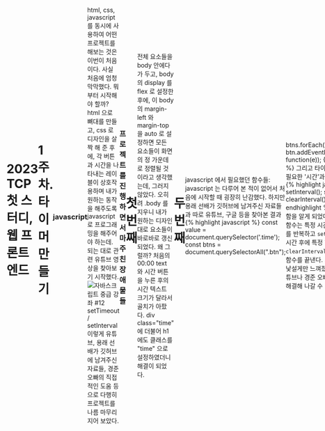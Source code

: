```yaml
---
layout: post
title: 웹 프론트 스터디 front-timer (javascript)
subtitle: 1주차
author: Jun
categories: Web
banner:
  video: 
  loop: true
  volume: 0
  start_at: 8.5
  image: https://bit.ly/3xTmdUP
  opacity: 0.618
  background: "#000"
  height: "100vh"
  min_height: "38vh"
  heading_style: "font-size: 4.25em; font-weight: bold; text-decoration: underline"
  subheading_style: "color: gold"
tags: front-end javascript
sidebar: []
---
```


# 2023 TCP 첫 스터디, 웹 프론트 엔드
# 1주차. 타이머 만들기








### javascript

html, css, javascript 를 동시에 사용하여 어떤 프로젝트를 해보는 것은 이번이 처음이다. 
사실 처음에 엄청 막막했다. 뭐부터 시작해야 할까?
html 으로 뼈대를 만들고, css 로 디자인을 살짝 해 준 후에, 각 버튼과 시간을 나타내는 레이블이 상호작용하며 내가 원하는 동작을 해주도록 javascript 로 프로그래밍을 해주어야 하는데. 
되는 대로 관련 유튜브 영상을 찾아보기 시작했다. 
![자바스크립트 중급 강좌 #12 setTimeout / setInterval](https://www.youtube.com/watch?v=nwk_aNbFEEc)
이렇게 유튜브, 용래 선배가 깃허브에 남겨주신 자료들, 경준 오빠의 직접적인 도움 등으로 다행히 프로젝트를 나름 마무리 지어 보았다. 







### 프로젝트를 진행하면서 마주친 장애물들


# 첫 번째
전체 요소들을 body 안에다가 두고, body 의 display 를 flex 로 설정한 후에, 이 body 의 margin-left 와 margin-top을 auto 로 설정하면 모든 요소들이 화면의 정 가운데로 정렬될 것이라고 생각했는데, 그러지 않았다. 오히려 .body 를 지우니 내가 원하는 디자인 대로 요소들이 바로바로 갱신 되었다. 왜 그럴까?
처음의 00:00 text 와 시간 버튼을 누른 후의 시간 텍스트 크기가 달라서 골치가 아팠다. div class="time" 에 더불어 h1 에도 클래스를 "time" 으로 설정하였더니 해결이 되었다.


# 두 번째
javascript 에서 필요했던 함수들:
javascript 는 다루어 본 적이 없어서 처음에 시작할 때 굉장히 난감했다. 하지만 용래 선배가 깃허브에 남겨주신 자료들과 따로 유튜브, 구글 등을 찾아본 결과
{% highlight javascript %}
const value = document.querySelector('.time');
const btns = document.querySelectorAll(".btn");

btns.forEach();
btn.addEventListener("click", function(e));
{% endhighlight %}
그리고 타이머를 구현할 때 필요한 '시간'과 관련된 함수들인
{% highlight javascript %}
setInterval();
setTimeout();
clearInterval();
{% endhighlight %}
를 사용해야 함을 알게 되었다.
`setInterval` 함수는 특정 시간마다 특정 함수를 반복하고
`setTimeout` 은 특정 시간 후에 특정 함수를 실행하고
`clearInterval` 은 setInterval 함수를 끝낸다.
처음 보는 문법이 낯설게만 느껴졌지만, 다행히 유튜브나 경준 오빠의 도움으로 잘 해결해 나갈 수 있었다.


# 세 번째
분과 초로 나누어진 시간에 대해서 따로 따로 변수를 준비하는 것이 아닌, 초에 대한 변수인 second 만으로 문제를 해결했다.
분은 parseInt(second/60) 으로, 초는 parseInt(second%60) 으로 나타낼 수 있다.
setInterval() 함수를 쓰는 것이 어렵게만 느껴져서 처음에 삽질을 참 많이 했었는데, 이 함수 안에 clearInterval 이 담긴 종료 조건을 함께 넣어 주어야만 내가 원하는 결과를 얻을 수 있다는 사실을 깨달았다.


# 네 번째
코딩 중간에 [초기화] 기능이 있으면 더 좋을 것 같다는 생각이 들어 초기화 버튼을 따로 만들게 되었다.
가장 마지막에는 [종료!] 라는 경고메세지가 뜰 때 00:00 이 화면에 나타나는 것이 아니라 00:01 이 나타나는 문제가 있었다.
종료 조건 안에 바로 alert('종료!') 를 넣는 것이 아니라, alert('종료!') 를 setTimeout 함수에 넣고, 이를 종료 조건에 넣는 것으로 해결하였다.

# html, css, javascript 중에서 css가 다루기 가장 쉬울 것이라고 예상했었는데, 오히려 이중에서 css가 가장 어려웠다.



### 용래 선배의 피드백

이렇게 해서 과제를 제출했는데, 용래 선배님으로부터의 피드백이 왔다. 
정말 처음부터 끝까지 세세하게, 꼼꼼하게 피드백을 달아주셨다. 이렇게까지 열심히 해주실 줄이야, 감동을 받았다. 괜히 실력자가 아니구나.. 싶었다.
나도 실력자가 되면 후배들한테 봉사하는 마음으로, 성심성의껏 내가 아는 개발 지식을 알려줘야지. 


![js](/assets/images/banners/2023-01-11/js1.png)
![js](/assets/images/banners/2023-01-11/js2.png)
![js](/assets/images/banners/2023-01-11/js3.png)
![js](/assets/images/banners/2023-01-11/js4.png)




## querySelector와 querySelectorAll의 차이점
사실 이해를 완전하게 하지는 못했다. 
[querySelector와 querySelectorAll의 차이][블로그]에 따르면, querySelector()는 지정된 선택자와 일치하는 도큐먼트의 첫 번째 element를 반환한다. 일치하는 요소가 없으면 null을 반환한다.
반면, querySelectorAll()은 지정된 셀렉터 그룹에 일치하는 도큐먼트의 element list를 나타낸다. 즉 NodeList를 반환한다. 지정된 셀렉터가 없는 경우에는 비어있는 NodeList로 반환된다.



## let 과 const, 그리고 var 의 차이점
let 과 const, 그리고 var 의 차이점은 무엇일까?
[let과 const, 그리고 var의 차이점][블로그2]에 따르면, 
`var`은 변수를 한 번 더 선언해도 에러가 나오지 않는다.
예를 들어, 
```javascript
var name = 'jun'
console.log(name)

var name = 'joon'
console.log(name)
```
가 가능하다. 
유연한 변수 선언으로 간단한 테스트에는 편리하겠으나, 코드량이 많아 진다면 어디에서 어떻게 사용될지도 모를 뿐더러 값이 바뀔 우려가 있다. 
이를 보완하기 위해 추가된 변수 선언 방식이 `let`과 `const`이다. 
```javascript
let name = 'jun'
console.log(name)

let name = 'joon'
console.log(name)
```
`name`이 이미 선언 되었다는 에러 메세지가 나온다. 변수 재선언이 되지 않는다. 
`let`과 `const`의 차이점은 무엇이겠는가?
`let`은 변수에 재할당이 가능하다. 
```javascript
let name = 'jun'
console.log(name)

name = 'joon'
console.log(name) 
```
하지만, `const`는 변수 재선언, 변수 재할당 모두 불가능하다. 
```javascript
const name = 'jun'
console.log(name)

name = 'joon'
console.log(name) // 에러.
```
`호이스팅`에 관한 내용 또한 위의 블로그를 참고하여 알아보면 좋겠다. 



## 약타입 언어
[약타입 언어][블로그3]와 강타입 언어의 차이는 무엇일까?
강타입과 약타입은 형변환을 기준으로 구분된다.
`강타입 언어`는 다른 형끼리의 변환이 금지되어 있고, 만약 변환을 하고 싶다면 명시적으로 타입을 선언해 주어야 한다(자료형이 맞지 않을 시 에러 발생).
`약타입 언어`는 다른 형끼리의 변환이 가능하며, 심지어 암묵적으로 변환을 해주기도 한다.
구체적인 예시는, 위의 블로그를 참고하길 바란다. 



## 0 == "0" 과 0 === "0" 의 차이
[자바스크립트에서 == 과 === 의 차이][블로그4]가 무엇일까?
`==`과 `===`의 주된 차이점:
숫자를 숫자 리터럴, 즉 0을 "0"과 비교하면, == 는 true 를, === 는 false 를 반환한다. 
`===`는 값뿐만 아니라 두 변수의 유형도 확인하므로 0과 "0"의 유형이 같지 않으므로 false를 반환하는 것이고, `==`는 변수 값을 기반으로 유형을 수정하기 때문에 true를 반환하는 것이다. 
[블로그]: https://velog.io/@edie_ko/200927JS-querySelector와-querySelectorAll의-차이
[블로그2]: https://velog.io/@bathingape/JavaScript-var-let-const-차이점
[블로그3]: https://velog.io/@jee/강타입과-약타입-혹은-정적타입과-동적타입
[블로그4]: https://velog.io/@filoscoder/-와-의-차이-oak1091tes
![js](/assets/images/banners/2023-01-11/js5.png)



### 피드백을 수용한 2차 제출 



# html
{% highlight html %}
<!DOCTYPE html>
<html lang="ko">
  <head>
    <meta charset="UTF-8" />
    <link rel="stylesheet" href="timer.css">
    <title>타이머</title>
  </head>
  <body style="
    display: flex;
    justify-content: space-between;
    align-items: center;
  ">
    <div class="box">
      <div>
          <h1 class="clock-text">00:00</h1>
      </div>
      <div class="button">
          <button id="reset">초기화</button>
          <button id="start">시작</button>
          <button id="end">정지</button>
      </div>
      <p id="literal">시간추가</p>
      <div class="setting">
        <button class="btn one">1분</button>
        <button class="btn three">3분</button>
        <button class="btn five">5분</button>
      </div>
    </div>
    <script src="timer.js"></script>  
  </body>
</html>
{% endhighlight %}

# css
{% highlight css %}
.clock-text {
    /* 05:00 */

    position: absolute;
    width: 145px;
    height: 58px;
    left: 115px;
    top: 150px;

    /* 여기서 초기화 버튼과 떨어지려면 어떻게 해야할까? */
    font-family: 'Inter';
    font-style: normal;
    font-weight: 700;
    font-size: 48px;
    line-height: 58px;
    /* identical to box height */
    text-align: center;

    color: #000000;
}

.button {
    display: flex;
    flex-direction: column;
    justify-content: space-evenly;
}

#reset {  
    border: 0;
    position: absolute;
    border: 0; 

    width: 142px;
    height: 45px;
    left: 118px;
    top: 249px;
    background: gray;
    

    /* 초기화 */
    font-family: 'Inter';
    font-style: normal;
    font-weight: 700;
    font-size: 16px;
    line-height: 19px;
    text-align: center;
    color: #FFFFFF;

} 

 #start {
    border: 0; 
    position: absolute;
    /* Rectangle 2 */

    /* position: absolute; */
    width: 142px;
    height: 45px;
    left: 118px;
    top: 303px;
    background: #4FCC54; 


    /* 시작 */
    font-family: 'Inter';
    font-style: normal;
    font-weight: 700;
    font-size: 16px;
    line-height: 19px;
    text-align: center;
    color: #FFFFFF;
}

#end {
    border: 0; 
    position: absolute;

    width: 142px;
    height: 45px;
    left: 118px;
    top: 357px;

    background: #FF7373;

    /* 정지 */
    font-family: 'Inter';
    font-style: normal;
    font-weight: 700;
    font-size: 16px;
    line-height: 19px;
    text-align: center;
    
    color: #FFFFFF;
}

#literal {
    border: 0; 
    position: absolute;

    width: 56px;
    height: 17px;
    left: 161px;
    top: 424px;

    margin-bottom: 5px;

    font-family: 'Inter';
    font-style: normal;
    font-weight: 500;
    font-size: 14px;
    line-height: 17px;
    /* identical to box height */
    text-align: center;

    color: #000000; 
} 

.setting {   
    display: flex; 
    flex-direction: row;
    justify-content: center;
    align-items: center; 
}

.one {
    border: 0; 
    position: absolute; 
    width: 40px;
    height: 40px;
    left: 118px;
    top: 452px;
    
    background: #71C2FC; 

    margin-top: 5px;
    /* 1분 */
    font-family: 'Inter';
    font-style: normal;
    font-weight: 700;
    font-size: 14px;
    line-height: 17px; 
    /* identical to box height */
    text-align: center;

    color: #FFFFFF;
}

.three {
    border: 0; 
    position: absolute; 
    width: 40px;
    height: 40px;
    left: 169px;
    top: 452px;

    background: #71C2FC; 

    margin-top: 5px;
    /* 3분 */
    font-family: 'Inter';
    font-style: normal;
    font-weight: 700;
    font-size: 14px;
    line-height: 17px; 
    /* identical to box height */
    text-align: center;

    color: #FFFFFF;
}
.five {
    border: 0; 
    position: absolute;
    width: 40px;
    height: 40px;
    left: 220px;
    top: 452px;

    background: #71C2FC;

    margin-top: 5px;
    /* 5분 */
    font-family: 'Inter';
    font-style: normal;
    font-weight: 700;
    font-size: 14px;
    line-height: 17px; 
    /* identical to box height */
    text-align: center;

    color: #FFFFFF;
} 
{% endhighlight %}

# javascript
{% highlight javascript %}
// Set initial count
let second = 0;

// select value and buttons
const value = document.querySelector('.clock-text');
const btns = document.querySelectorAll(".btn");

let timeString;

function viewText() {

    if (second == "0") timeString = "00:00"; 
                                              
    if (second%60 < 10) {
        if (second < 600) {
            timeString = "0" + parseInt(second/60) + ":" + "0" + parseInt(second%60);  
        } else {
            timeString = parseInt(second/60) + ":" + "0" + parseInt(second%60);
        }
    } else {
        if (second < 600) {
            timeString = "0" + parseInt(second/60) + ":" + parseInt(second%60);
        } else {
            timeString = parseInt(second/60) + ":" + parseInt(second%60);  
        }
    }
    value.textContent = timeString;
}

btns.forEach(function(btn) {
    btn.addEventListener("click", function(e) {
        const styles = e.currentTarget.classList;
        console.log(styles);
        if (styles.contains("one")) {
            second += 60;
        } else if (styles.contains("three")) {
            second += 180;
        } else {
            second += 300;
        }

        viewText(); 
        
    })
})

const buttonStart = document.querySelector('#start')


let interId; 


buttonStart.addEventListener('click', function() {
  
    interId = setInterval(function(){
        console.log('second', second);
        second--;
        viewText(); 
        
        if (second <= 0) { 
            viewText();
            clearInterval(interId); 

            setTimeout(function() {
                alert('종료!');
            }, 1000);
        }
    }, 1000);

})


const buttonStop = document.querySelector('#end');

buttonStop.addEventListener('click', function() {
    clearInterval(interId);
    viewText(); 
})

const buttonReset = document.querySelector('#reset');

buttonReset.addEventListener('click', function() {
    clearInterval(interId); 
    second = 0;
    viewText(); 
})

{% endhighlight %}




### 발견한 오류 하나!


시작 버튼을 계속 누르면, 줄어드는 시간의 속도가 점점 빨라진다. 이것을 어떻게 해결하면 좋을까? 
[마우스 중복 클릭을 막는 방법][블로그5]을 참고해 보면, `this.setAttribute("disabled", "disabled");`를 사용하면 된다는 사실을 알 수 있다. 
따라서, javascript 코드에서

```javascript
buttonStart.addEventListener('click', function() {
    
    this.setAttribute("disabled", "disabled"); // 코드 추가 완료.
    interId = setInterval(function(){
        console.log('second', second);
        second--;
        viewText(); 
        
        if (second <= 0) { 
            viewText();
            clearInterval(interId); 

            setTimeout(function() {
                alert('종료!');
            }, 1000);
            
        }
    }, 1000);

})
```

를 수정해주니, 내가 원하는 대로 결과가 나왔다. 
하지만 여기까지만 수정한다면 더이상 타이머에서 '시작' 버튼을 사용할 수 없게 된다. 그러므로, 타이머에서 시간이 줄어드는 과정 중에는 '시작' 버튼을 disable 로 해두었다가, 타이머가 00:00 이 되거나 초기화/정지 버튼을 눌렀을 때는 disable 상태를 풀어 '시작' 버튼을 사용할 수 있게 만들어야 한다. 

[disable 상태를 해제하는 방법][블로그6] 에 따라, `.removeAttribute('disabled');`를 사용하면 된다는 사실을 알 수 있다. 
```javascript
buttonStart.addEventListener('click', function() {
    this.setAttribute("disabled", true);  ** 여기!!! **
  
    interId = setInterval(function(){
        console.log('second', second);
        second--;
        viewText(); 
        
        if (second <= 0) { 
            viewText();
            clearInterval(interId); 

            setTimeout(function() {
                alert('종료!');
            }, 1000);
            this.removeAttribute("disabled");  ** 여기!!! **
        }
    }, 1000);

})

const buttonStop = document.querySelector('#end');

buttonStop.addEventListener('click', function() {
    buttonStart.removeAttribute("disabled");   ** 여기!!! **
    clearInterval(interId);
    viewText(); 
})

const buttonReset = document.querySelector('#reset');

buttonReset.addEventListener('click', function() {
    buttonStart.removeAttribute("disabled");   ** 여기!!! **
    clearInterval(interId); 
    second = 0;
    viewText(); 
})
```
이로써 수정이 모두 완료 되었다. 

[블로그5]: https://blogpack.tistory.com/684
[블로그6]: https://chp747.tistory.com/270


### 최종 결과물

![video](/assets/images/banners/2023-01-11/timer.mov)


## 성공!! 내 첫 웹 프론트 엔드 프로젝트. 뿌듯하다. 